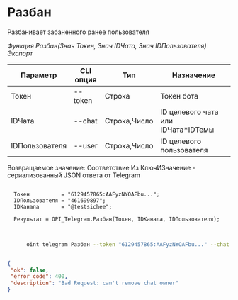 ﻿---
sidebar_position: 2
---

# Разбан
 Разбанивает забаненного ранее пользователя


*Функция Разбан(Знач Токен, Знач IDЧата, Знач IDПользователя) Экспорт*

  | Параметр | CLI опция | Тип | Назначение |
  |-|-|-|-|
  | Токен | --token | Строка | Токен бота |
  | IDЧата | --chat | Строка,Число | ID целевого чата или IDЧата*IDТемы |
  | IDПользователя | --user | Строка,Число | ID целевого пользователя |

  
  Возвращаемое значение:   Соответствие Из КлючИЗначение - сериализованный JSON ответа от Telegram

```bsl title="Пример кода"
	
  Токен          = "6129457865:AAFyzNYOAFbu...";
  IDПользователя = "461699897";
  IDКанала       = "@testsichee";
  
  Результат = OPI_Telegram.Разбан(Токен, IDКанала, IDПользователя);
	
```

```sh title="Пример команды CLI"
    
      oint telegram Разбан --token "6129457865:AAFyzNYOAFbu..." --chat %chat% --user "461699897"

```


```json title="Результат"

{
 "ok": false,
 "error_code": 400,
 "description": "Bad Request: can't remove chat owner"
}

```
